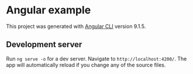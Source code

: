 # Angular example

This project was generated with [Angular CLI](https://github.com/angular/angular-cli) version 9.1.5.

## Development server

Run `ng serve -o` for a dev server. Navigate to `http://localhost:4200/`. The app will automatically reload if you change any of the source files.
